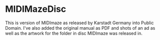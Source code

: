 # MIDIMazeDisc

This is version of MIDImaze as released by Karstadt Germany into Public Domain. I've also added the original manual as PDF and shots of an ad as well as the artwork for the folder in disc MIDImaze was released in.
